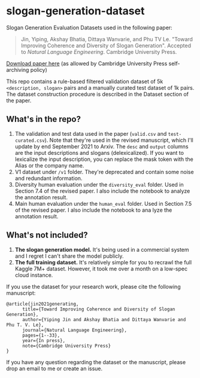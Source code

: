 # slogan-generation-dataset
Slogan Generation Evaluation Datasets used in the following paper:

> Jin, Yiping, Akshay Bhatia, Dittaya Wanvarie, and Phu TV Le. "Toward Improving Coherence and Diversity of Slogan Generation". Accepted to *Natural Language Engineering*. Cambridge University Press.

[Download paper here](https://yipingnus.github.io/files/nle2021.pdf) (as allowed by Cambridge University Press self-archiving policy)

This repo contains a rule-based filtered validation dataset of 5k `<description, slogan>` pairs and a manually curated test dataset of 1k pairs. The dataset construction procedure is described in the Dataset section of the paper. 

## What's in the repo?

1. The validation and test data used in the paper (`valid.csv` and `test-curated.csv`). Note that they're used in the revised manuscript, which I'll update by end September 2021 to Arxiv. The `desc` and `output` columns are the input descriptions and slogans (delexicalized). If you want to lexicalize the input description, you can replace the mask token with the Alias or the company name. 
2. V1 dataset under `/v1` folder. They're deprecated and contain some noise and redundant information. 
3. Diversity human evaluation under the `diversity_eval` folder. Used in Section 7.4 of the revised paper. I also include the notebook to analyze the annotation result.
4. Main human evaluation under the `human_eval` folder. Used in Section 7.5 of the revised paper. I also include the notebook to ana
lyze the annotation result.

## What's not included?

1. **The slogan generation model.** It's being used in a commercial system and I regret I can't share the model publicly.
2. **The full training dataset.** It's relatively simple for you to recrawl the full Kaggle 7M+ dataset. However, it took me over a month on a low-spec cloud instance.

If you use the dataset for your research work, please cite the following manuscript:

```
@article{jin2021generating,
      title={Toward Improving Coherence and Diversity of Slogan Generation}, 
      author={Yiping Jin and Akshay Bhatia and Dittaya Wanvarie and Phu T. V. Le},
      journal={Natural Language Engineering},
      pages={1--33},
      year={In press},
      note={Cambridge University Press}
}
```

If you have any question regarding the dataset or the manuscript, please drop an email to me or create an issue.
